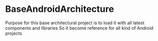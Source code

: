 # BaseAndroidArchitecture
Purpose for this base architectural project is to load it with all latest components and libraries So it become reference for all kind of Android projects
